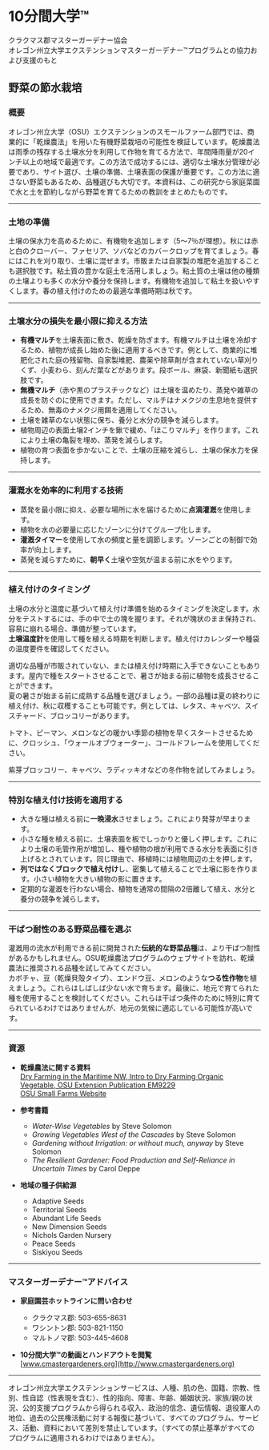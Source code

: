 # 10分間大学™

クラクマス郡マスターガーデナー協会  
オレゴン州立大学エクステンションマスターガーデナー™プログラムとの協力および支援のもと

## 野菜の節水栽培

### 概要
オレゴン州立大学（OSU）エクステンションのスモールファーム部門では、商業的に「乾燥農法」を用いた有機野菜栽培の可能性を検証しています。乾燥農法は雨季の残存する土壌水分を利用して作物を育てる方法で、年間降雨量が20インチ以上の地域で最適です。この方法で成功するには、適切な土壌水分管理が必要であり、サイト選び、土壌の準備、土壌表面の保護が重要です。この方法に適さない野菜もあるため、品種選びも大切です。本資料は、この研究から家庭菜園で水と土を節約しながら野菜を育てるための教訓をまとめたものです。

---

### 土地の準備
土壌の保水力を高めるために、有機物を追加します（5～7％が理想）。秋には赤と白のクローバー、ファセリア、ソバなどのカバークロップを育てましょう。春にはこれを刈り取り、土壌に混ぜます。市販または自家製の堆肥を追加することも選択肢です。粘土質の豊かな庭土を活用しましょう。粘土質の土壌は他の種類の土壌よりも多くの水分や養分を保持します。有機物を追加して粘土を扱いやすくします。春の植え付けのための最適な準備時期は秋です。

---

### 土壌水分の損失を最小限に抑える方法
- **有機マルチ**を土壌表面に敷き、乾燥を防ぎます。有機マルチは土壌を冷却するため、植物が成長し始めた後に適用するべきです。例として、商業的に堆肥化された庭の残留物、自家製堆肥、農薬や除草剤が含まれていない草刈りくず、小麦わら、刻んだ葉などがあります。段ボール、麻袋、新聞紙も選択肢です。
- **無機マルチ**（赤や黒のプラスチックなど）は土壌を温めたり、蒸発や雑草の成長を防ぐのに使用できます。ただし、マルチはナメクジの生息地を提供するため、無毒のナメクジ用餌を適用してください。
- 土壌を雑草のない状態に保ち、養分と水分の競争を減らします。
- 植物周辺の表面土壌2インチを鍬で緩め、「ほこりマルチ」を作ります。これにより土壌の亀裂を埋め、蒸発を減らします。
- 植物の育つ表面を歩かないことで、土壌の圧縮を減らし、土壌の保水力を保持します。

---

### 灌漑水を効率的に利用する技術
- 蒸発を最小限に抑え、必要な場所に水を届けるために**点滴灌漑**を使用します。
- 植物を水の必要量に応じたゾーンに分けてグループ化します。
- **灌漑タイマー**を使用して水の頻度と量を調節します。ゾーンごとの制御で効率が向上します。
- 蒸発を減らすために、**朝早く**土壌や空気が温まる前に水をやります。

---

### 植え付けのタイミング
土壌の水分と温度に基づいて植え付け準備を始めるタイミングを決定します。水分をテストするには、手の中で土の塊を握ります。それが塊状のまま保持され、容易に崩れる場合、準備が整っています。  
**土壌温度計**を使用して種を植える時期を判断します。植え付けカレンダーや種袋の温度要件を確認してください。

適切な品種が市販されていない、または植え付け時期に入手できないこともあります。屋内で種をスタートさせることで、暑さが始まる前に植物を成長させることができます。  
夏の暑さが始まる前に成熟する品種を選びましょう。一部の品種は夏の終わりに植え付け、秋に収穫することも可能です。例としては、レタス、キャベツ、スイスチャード、ブロッコリーがあります。

トマト、ピーマン、メロンなどの暖かい季節の植物を早くスタートさせるために、クロッシュ、「ウォールオブウォーター」、コールドフレームを使用してください。

紫芽ブロッコリー、キャベツ、ラディッキオなどの冬作物を試してみましょう。

---

### 特別な植え付け技術を適用する
- 大きな種は植える前に**一晩浸水**させましょう。これにより発芽が早まります。
- 小さな種を植える前に、土壌表面を板でしっかりと優しく押します。これにより土壌の毛管作用が増加し、種や植物の根が利用できる水分を表面に引き上げるとされています。同じ理由で、移植時には植物周辺の土を押します。
- **列ではなくブロックで植え付け**し、密集して植えることで土壌に影を作ります。小さい植物を大きい植物の影に置きます。
- 定期的な灌漑を行わない場合、植物を通常の間隔の2倍離して植え、水分と養分の競争を減らします。

---

### 干ばつ耐性のある野菜品種を選ぶ
灌漑用の流水が利用できる前に開発された**伝統的な野菜品種**は、より干ばつ耐性があるかもしれません。OSU乾燥農法プログラムのウェブサイトを訪れ、乾燥農法に推奨される品種を試してみてください。  
カボチャ、豆（乾燥貝殻タイプ）、エンドウ豆、メロンのような**つる性作物**を植えましょう。これらはしばしば少ない水で育ちます。最後に、地元で育てられた種を使用することを検討してください。これらは干ばつ条件のために特別に育てられているわけではありませんが、地元の気候に適応している可能性が高いです。

---

### 資源
- **乾燥農法に関する資料**  
[Dry Farming in the Maritime NW, Intro to Dry Farming Organic Vegetable, OSU Extension Publication EM9229](https://catalog.extension.oregonstate.edu/)  
[OSU Small Farms Website](http://smallfarms.oregonstate.edu/dry-farming-resources)

- **参考書籍**  
  - *Water-Wise Vegetables* by Steve Solomon  
  - *Growing Vegetables West of the Cascades* by Steve Solomon  
  - *Gardening without Irrigation: or without much, anyway* by Steve Solomon  
  - *The Resilient Gardener: Food Production and Self-Reliance in Uncertain Times* by Carol Deppe  

- **地域の種子供給源**  
  - Adaptive Seeds  
  - Territorial Seeds  
  - Abundant Life Seeds  
  - New Dimension Seeds  
  - Nichols Garden Nursery  
  - Peace Seeds  
  - Siskiyou Seeds  

---

### マスターガーデナー™アドバイス
- **家庭園芸ホットラインに問い合わせ**  
  - クラクマス郡: 503-655-8631  
  - ワシントン郡: 503-821-1150  
  - マルトノマ郡: 503-445-4608  

- **10分間大学™の動画とハンドアウトを閲覧**  
[www.cmastergardeners.org](http://www.cmastergardeners.org)

---

オレゴン州立大学エクステンションサービスは、人種、肌の色、国籍、宗教、性別、性自認（性表現を含む）、性的指向、障害、年齢、婚姻状況、家族/親の状況、公的支援プログラムから得られる収入、政治的信念、遺伝情報、退役軍人の地位、過去の公民権活動に対する報復に基づいて、すべてのプログラム、サービス、活動、資料において差別を禁止しています。（すべての禁止基準がすべてのプログラムに適用されるわけではありません）。